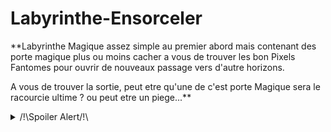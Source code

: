 # Labyrinthe-Ensorceler
**Labyrinthe Magique assez simple au premier abord mais contenant des porte magique plus ou moins cacher a vous de trouver les bon Pixels Fantomes pour ouvrir de nouveaux passage vers d'autre horizons.

A vous de trouver la sortie, peut etre qu'une de c'est porte Magique sera le racourcie ultime ? ou peut etre un piege...** 

<details>
   <summary>/!\Spoiler Alert/!\</summary>
   Ce Labyrinthe auras certains passage labyrintyque mais attention dans quelque couloir des porte peuvent etre legerement visible mais ou est sa clé?? Bien fouillez le couloir pour truc le pixel Fantome qui ouvrira la porte.

  Vous pouvais trouver si vous cherchez bien des passage invisible a l'oeil nu ! Les trouverais vous ?

  Mais faite bien attention ! vous pourriez trés bien vous perdre dans une boucle infinie....
  <details>
     <summary>Indice</summary>
     il pourrais y avoir un Pixel Fantome qui vous ferais revenir avant cette boucle.
  </details>

  
  
  A vous decouvrir la sortie, aurait vous de la chance ou resterais vous piéger! Mouahhahah!!!
  </details>
